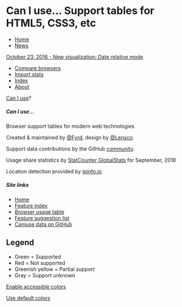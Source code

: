 # Can I use... Support tables for HTML5, CSS3, etc

* [Home](#home)
* [News](#info-news)

[October 23, 2016 - New visualization: Date relative mode](/feed/157)

* [Compare browsers](#comparison)
* [Import stats](#stats-import)
* [Index](#index)
* [About](#info-about)

[Can I use](#tables)?

##### Can I use...

Browser support tables for modern web technologies

Created & maintained by [@Fyrd](http://twitter.com/Fyrd), design by [@Lensco](http://twitter.com/Lensco).

Support data contributions by the GitHub [community](https://github.com/Fyrd/caniuse/graphs/contributors).

Usage share statistics by [StatCounter GlobalStats](http://gs.statcounter.com/) for September, 2016

Location detection provided by [ipinfo.io](http://ipinfo.io).

##### Site links

* [Home](#home)
* [Feature index](#index)
* [Browser usage table](http://caniuse.com/usage-table)
* [Feature suggestion list](http://caniuse.com/issue-list)
* [Caniuse data on GitHub](https://github.com/fyrd/caniuse)

## Legend

* Green = Supported
* Red = Not supported
* Greenish yellow = Partial support
* Gray = Support unknown

[Enable accessible colors](/#accessible_colors=1)

[Use default colors](/#accessible_colors=0)

